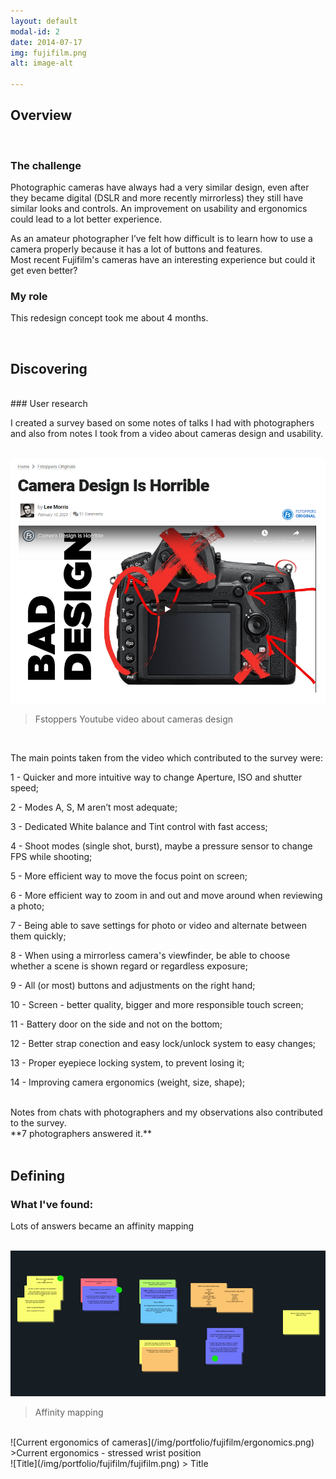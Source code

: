 ```yaml
---
layout: default
modal-id: 2
date: 2014-07-17
img: fujifilm.png
alt: image-alt

---
```



## Overview

<br>

### The challenge

Photographic cameras have always had a very similar design, even after they became digital (DSLR and more recently mirrorless) they still have similar looks and controls. An improvement on usability and ergonomics could lead to a lot better experience.   

As an amateur photographer I’ve felt how difficult is to learn how to use a camera properly because it has a lot of buttons and features.   
Most recent Fujifilm's cameras have an interesting experience but could it get even better?
<br>

### My role

This redesign concept took me about 4 months.


<br>

## Discovering
<br>
### User research

I created a survey based on some notes of talks I had with photographers and also from notes I took from a video about cameras design and usability.   
<br>

![Mentioned video about current camera design](/img/portfolio/fujifilm/bad-design.png)
>Fstoppers Youtube video about cameras design

<br>

The main points taken from the video which contributed to the survey were:

 1 - Quicker and more intuitive way to change Aperture, ISO and shutter speed;   

 2 - Modes A, S, M aren’t most adequate;    

 3 - Dedicated White balance and Tint control with fast access;   

 4 - Shoot modes (single shot, burst), maybe a pressure sensor to change FPS while shooting;   

 5 - More efficient way to move the focus point on screen;    

 6 - More efficient way to zoom in and out and move around when reviewing a photo;    

 7 - Being able to save settings for photo or video and alternate between them quickly;   

 8 - When using a mirrorless camera's viewfinder, be able to choose whether a scene is shown regard or regardless
    exposure;    

 9 - All (or most) buttons and adjustments on the right hand;    

10 - Screen - better quality, bigger and more responsible touch screen;   

11 - Battery door on the side and not on the bottom;   

12 - Better strap conection and easy lock/unlock system to easy changes;    

13 - Proper eyepiece locking system, to prevent losing it;   

14 - Improving camera ergonomics (weight, size, shape);    


<br>
Notes from chats with photographers and my observations also contributed to the survey.

<br>
**7 photographers answered it.**
<br>
<br>    

## Defining    

### What I've found:   
Lots of answers became an affinity mapping   
<br>   

![Affinity mapping](/img/portfolio/fujifilm/fujifilm-affinity.png)
>Affinity mapping

<br>
![Current ergonomics of cameras](/img/portfolio/fujifilm/ergonomics.png)
>Current ergonomics - stressed wrist position

<br>
![Title](/img/portfolio/fujifilm/fujifilm.png)
> Title
